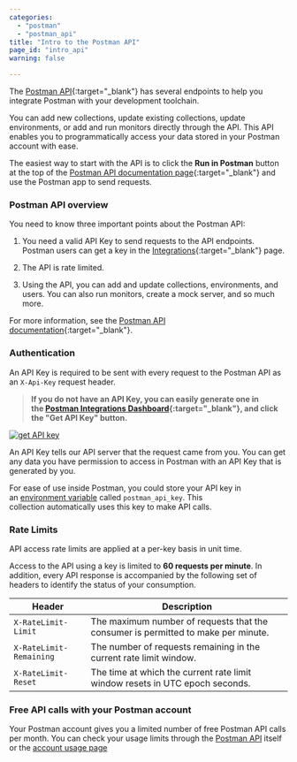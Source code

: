 ```yaml
---
categories:
  - "postman"
  - "postman_api"
title: "Intro to the Postman API"
page_id: "intro_api"
warning: false

---
```


The [Postman API](https://docs.api.getpostman.com/){:target="_blank"} has several endpoints to help you integrate Postman  with your development toolchain. 

You can add new collections, update existing collections, update environments, or add and run monitors directly through the API. This API enables you to programmatically access your data stored in your Postman account with ease.

The easiest way to start with the API is to click the **Run in Postman** button at the top of the [Postman API documentation page](https://docs.api.getpostman.com/){:target="_blank"} and use the Postman app to send requests.

### Postman API overview

You need to know three important points about the Postman API:

1.  You need a valid API Key to send requests to the API endpoints. Postman users can get a key in the [Integrations](https://app.getpostman.com/dashboard/integrations){:target="_blank"} page.

2.  The API is rate limited.

3.  Using the API, you can add and update collections, environments, and users. You can also run monitors, create a mock server, and so much more.

For more information, see the [Postman API documentation](https://docs.api.getpostman.com/){:target="_blank"}.


### Authentication

An API Key is required to be sent with every request to the Postman API as an `X-Api-Key` request header.

> **If you do not have an API Key, you can easily generate one in the [Postman Integrations Dashboard](https://app.getpostman.com/dashboard/integrations){:target="_blank"}, and click the "Get API Key" button.**

[![get API key](https://s3.amazonaws.com/postman-static-getpostman-com/postman-docs/postmanAPI-apiKey.png)](https://s3.amazonaws.com/postman-static-getpostman-com/postman-docs/postmanAPI-apiKey.png)

An API Key tells our API server that the request came from you. You can get any data you have permission to access in Postman with an API Key that is generated by you.

For ease of use inside Postman, you could store your API key in an [environment variable](/docs/postman/environments_and_globals/variables) called ``postman_api_key``. This collection automatically uses this key to make API calls.

### Rate Limits

API access rate limits are applied at a per-key basis in unit time. 

Access to the API using a key is limited to **60 requests per minute**. In addition, every API response is accompanied by the following set of headers to identify the status of your consumption.

| Header                | Description   |
| ---                   | ---           |
| `X-RateLimit-Limit`   | The maximum number of requests that the consumer is permitted to make per minute. |
| `X-RateLimit-Remaining`| The number of requests remaining in the current rate limit window. |
| `X-RateLimit-Reset`   | The time at which the current rate limit window resets in UTC epoch seconds. |

### Free API calls with your Postman account

Your Postman account gives you a limited number of free Postman API calls per month. You can check your usage limits through the [Postman API](https://docs.api.getpostman.com) itself or the [account usage page](https://go.pstmn.io/postman-account-limits)
